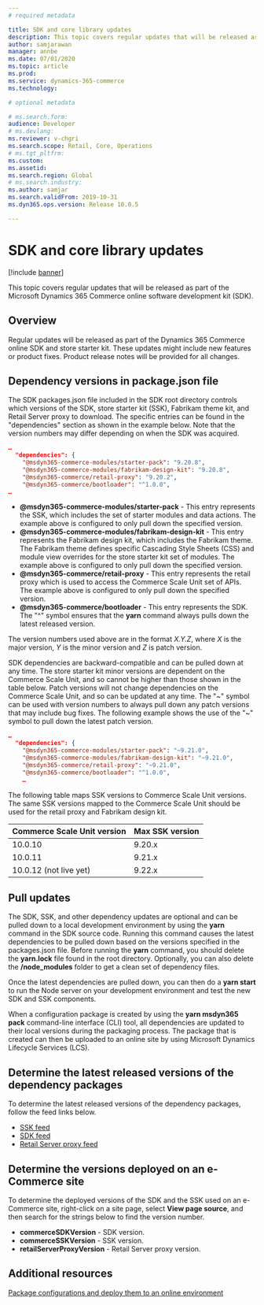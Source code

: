```yaml
---
# required metadata

title: SDK and core library updates
description: This topic covers regular updates that will be released as part of the Microsoft Dynamics 365 Commerce online software development kit (SDK).
author: samjarawan
manager: annbe
ms.date: 07/01/2020
ms.topic: article
ms.prod: 
ms.service: dynamics-365-commerce
ms.technology: 

# optional metadata

# ms.search.form: 
audience: Developer
# ms.devlang: 
ms.reviewer: v-chgri
ms.search.scope: Retail, Core, Operations
# ms.tgt_pltfrm: 
ms.custom: 
ms.assetid: 
ms.search.region: Global
# ms.search.industry: 
ms.author: samjar
ms.search.validFrom: 2019-10-31
ms.dyn365.ops.version: Release 10.0.5

---
```

# SDK and core library updates

[!include [banner](../includes/banner.md)]

This topic covers regular updates that will be released as part of the Microsoft Dynamics 365 Commerce online software development kit (SDK).

## Overview

Regular updates will be released as part of the Dynamics 365 Commerce online SDK and store starter kit. These updates might include new features or product fixes. Product release notes will be provided for all changes.

## Dependency versions in package.json file

The SDK packages.json file included in the SDK root directory controls which versions of the SDK, store starter kit (SSK), Fabrikam theme kit, and Retail Server proxy to download. The specific entries can be found in the "dependencies" section as shown in the example below. Note that the version numbers may differ depending on when the SDK was acquired.

```json
…
  "dependencies": {
    "@msdyn365-commerce-modules/starter-pack": "9.20.8",
    "@msdyn365-commerce-modules/fabrikam-design-kit": "9.20.8",
    "@msdyn365-commerce/retail-proxy": "9.20.2",
    "@msdyn365-commerce/bootloader": "^1.0.0",
…
```
- **@msdyn365-commerce-modules/starter-pack** - This entry represents the SSK, which includes the set of starter modules and data actions. The example above is configured to only pull down the specified version.
- **@msdyn365-commerce-modules/fabrikam-design-kit** - This entry represents the Fabrikam design kit, which includes the Fabrikam theme. The Fabrikam theme defines specific Cascading Style Sheets (CSS) and module view overrides for the store starter kit set of modules. The example above is configured to only pull down the specified version.
- **@msdyn365-commerce/retail-proxy** - This entry represents the retail proxy which is used to access the Commerce Scale Unit set of APIs. The example above is configured to only pull down the specified version.
- **@msdyn365-commerce/bootloader** - This entry represents the SDK. The "^" symbol ensures that the **yarn** command always pulls down the latest released version.

The version numbers used above are in the format *X.Y.Z*, where *X* is the major version, *Y* is the minor version and *Z* is patch version.  

SDK dependencies are backward-compatible and can be pulled down at any time. The store starter kit minor versions are dependent on the Commerce Scale Unit, and so cannot be higher than those shown in the table below. Patch versions will not change dependencies on the Commerce Scale Unit, and so can be updated at any time. The "&#126;" symbol can be used with version numbers to always pull down any patch versions that may include bug fixes. The following example shows the use of the "&#126;" symbol to pull down the latest patch version.

```json
…
  "dependencies": {
    "@msdyn365-commerce-modules/starter-pack": "~9.21.0",
    "@msdyn365-commerce-modules/fabrikam-design-kit": "~9.21.0",
    "@msdyn365-commerce/retail-proxy": "~9.21.0",
    "@msdyn365-commerce/bootloader": "^1.0.0",
    …
```

The following table maps SSK versions to Commerce Scale Unit versions. The same SSK versions mapped to the Commerce Scale Unit should be used for the retail proxy and Fabrikam design kit.

| Commerce Scale Unit version | Max SSK version |
| --------------- | --------------- |
| 10.0.10 | 9.20.x |
| 10.0.11 | 9.21.x |
| 10.0.12 (not live yet) | 9.22.x |

## Pull updates

The SDK, SSK, and other dependency updates are optional and can be pulled down to a local development environment by using the **yarn** command in the SDK source code. Running this command causes the latest dependencies to be pulled down based on the versions specified in the packages.json file. Before running the **yarn** command, you should delete the **yarn.lock** file found in the root directory. Optionally, you can also delete the **/node_modules** folder to get a clean set of dependency files.

Once the latest dependencies are pulled down, you can then do a **yarn start** to run the Node server on your development environment and test the new SDK and SSK components.

When a configuration package is created by using the **yarn msdyn365 pack** command-line interface (CLI) tool, all dependencies are updated to their local versions during the packaging process. The package that is created can then be uploaded to an online site by using Microsoft Dynamics Lifecycle Services (LCS).

## Determine the latest released versions of the dependency packages

To determine the latest released versions of the dependency packages, follow the feed links below.

- [SSK feed](https://dev.azure.com/commerce-partner/Registry/_packaging?_a=package&feed=dynamics365-commerce&view=versions&package=%40msdyn365-commerce-modules%2Fstarter-pack&protocolType=Npm)
- [SDK feed](https://dev.azure.com/commerce-partner/Registry/_packaging?_a=package&feed=dynamics365-commerce&view=versions&package=%40msdyn365-commerce%2Fbootloader&protocolType=Npm)
- [Retail Server proxy feed](https://dev.azure.com/commerce-partner/Registry/_packaging?_a=package&feed=dynamics365-commerce&view=versions&package=%40msdyn365-commerce%2Fretail-proxy&protocolType=Npm)

## Determine the versions deployed on an e-Commerce site

To determine the deployed versions of the SDK and the SSK used on an e-Commerce site, right-click on a site page, select **View page source**, and then search for the strings below to find the version number.

- **commerceSDKVersion** - SDK version.
- **commerceSSKVersion** - SSK version.
- **retailServerProxyVersion** - Retail Server proxy version.

## Additional resources

[Package configurations and deploy them to an online environment](package-deploy.md)
